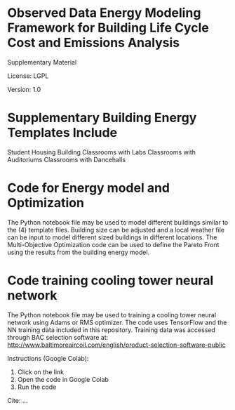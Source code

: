 # Observed Data Energy Modeling Framework for Building Life Cycle Cost and Emissions Analysis

Supplementary Material

License: LGPL

Version: 1.0

# Supplementary Building Energy Templates Include
Student Housing Building
Classrooms with Labs
Classrooms with Auditoriums
Classrooms with Dancehalls

# Code for Energy model and Optimization
The Python notebook file may be used to model different buildings similar to the (4) template files.  Building size can be adjusted and a local weather file can be input to model different sized buildings in different locations.  The Multi-Objective Optimization code can be used to define the Pareto Front using the results from the building energy model.

# Code training cooling tower neural network
The Python notebook file may be used to training a cooling tower neural network using Adams or RMS optimizer.  The code uses TensorFlow and the NN training data included in this repository.  Training data was accessed through BAC selection software at: http://www.baltimoreaircoil.com/english/product-selection-software-public

Instructions (Google Colab):
1) Click on the link
2) Open the code in Google Colab
3) Run the code

Cite: ...
